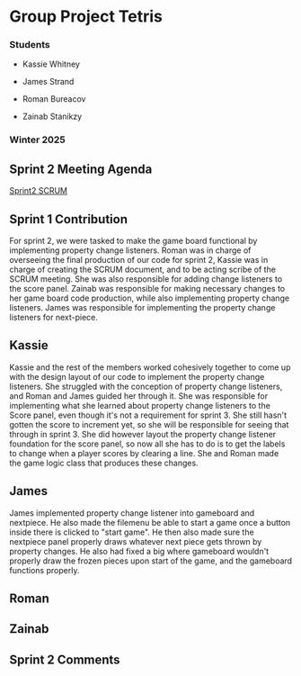 # Group Project Tetris

### Students

- Kassie Whitney

- James Strand

- Roman Bureacov 

- Zainab Stanikzy

### Winter 2025

## Sprint 2 Meeting Agenda
[Sprint2 SCRUM](https://docs.google.com/document/d/1Ym6V50Ek3UeEYz6Bx8C-IV6a5gg_2qsMza1JJ3IMQBc/edit?usp=sharing)


## Sprint 1 Contribution
For sprint 2, we were tasked to make the game board functional by implementing property change listeners.
Roman was in charge of overseeing the final production of our code for sprint 2, Kassie was in charge of creating the SCRUM document, and to be acting scribe of the SCRUM meeting. 
She was also responsible for adding change listeners to the score panel. Zainab was responsible for making necessary changes to her game board code production, while also implementing property change listeners. James was responsible for implementing the property change listeners for next-piece.

## Kassie 
Kassie and the rest of the members worked cohesively together 
to come up with the design layout of our code to implement the property change listeners. 
She struggled with the conception of property change listeners, and Roman and James guided her through it. 
She was responsible for implementing what she learned about property change listeners to the Score panel, 
even though it's not a requirement for sprint 3. She still hasn't gotten the score to increment yet, 
so she will be responsible for seeing that through in sprint 3. She did however layout the property change listener foundation for the score panel, so now all she has to do is to get the labels to change when a player scores by clearing a line. 
She and Roman made the game logic class that produces these changes.

## James 
James implemented property change listener into gameboard and nextpiece. He also made the filemenu be able to start a game once a button inside there is clicked to "start game". He then also made sure the nextpiece panel properly draws whatever next piece gets thrown by property changes. He also had fixed a big where gameboard wouldn't properly draw the frozen pieces upon start of the game, and the gameboard functions properly.

## Roman



## Zainab 


## Sprint 2 Comments



